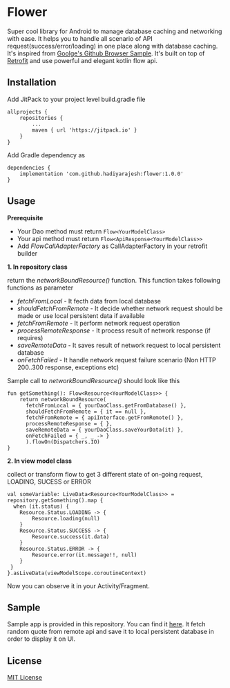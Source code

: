 # Flower
Super cool library for Android to manage database caching and networking with ease. It helps you to handle all scenario of API request(success/error/loading) in one place along with database caching. It's inspired from [Goolge's Github Browser Sample](https://github.com/android/architecture-components-samples/tree/master/GithubBrowserSample/). It's built on top of [Retrofit](https://github.com/square/retrofit) and use powerful and elegant kotlin flow api.

## Installation
Add JitPack to your project level build.gradle file
```
allprojects {
    repositories {
        ...
        maven { url 'https://jitpack.io' }
    }
}
```

Add Gradle dependency as 
```
dependencies {
    implementation 'com.github.hadiyarajesh:flower:1.0.0'
}
```

## Usage

**Prerequisite**
- Your Dao method must return ```Flow<YourModelClass>```
- Your api method must return ```Flow<ApiResponse<YourModelClass>>```
- Add *FlowCallAdapterFactory* as CallAdapterFactory in your retrofit builder


**1. In repository class**

return the *networkBoundResource()* function. This function takes following functions as parameter 

- *fetchFromLocal* - It fecth data from local database
- *shouldFetchFromRemote* - It decide whether network request should be made or use local persistent data if available
- *fetchFromRemote* - It perform network request operation
- *processRemoteResponse* - It process result of network response (if requires)
- *saveRemoteData* - It saves result of network request to local persistent database
- *onFetchFailed* - It handle network request failure scenario (Non HTTP 200..300 response, exceptions etc)

Sample call to *networkBoundResource()* should look like this

```
fun getSomething(): Flow<Resource<YourModelClass>> {
    return networkBoundResource(
      fetchFromLocal = { yourDaoClass.getFromDatabase() },
      shouldFetchFromRemote = { it == null },
      fetchFromRemote = { apiInterface.getFromRemote() },
      processRemoteResponse = { },
      saveRemoteData = { yourDaoClass.saveYourData(it) },
      onFetchFailed = { _, _ -> }
      ).flowOn(Dispatchers.IO)
}
```

**2. In view model class**

collect or transform flow to get 3 different state of on-going request, LOADING, SUCESS or ERROR
```
val someVariable: LiveData<Resource<YourModelClass>> = repository.getSomething().map {
  when (it.status) {
    Resource.Status.LOADING -> {
        Resource.loading(null)
    }
    Resource.Status.SUCCESS -> {
        Resource.success(it.data)
    }
    Resource.Status.ERROR -> {
        Resource.error(it.message!!, null)
    }
 }
}.asLiveData(viewModelScope.coroutineContext)
```

Now you can observe it in your Activity/Fragment.

## Sample
Sample app is provided in this repository. You can find it [here](https://github.com/hadiyarajesh/flower/tree/master/app/src/main/java/com/hadiyarajesh/flowersample).
It fetch random quote from remote api and save it to local persistent database in order to display it on UI.

## License
[MIT License](https://github.com/hadiyarajesh/flower/blob/master/LICENSE)

